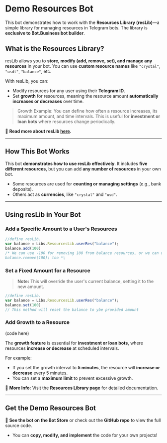 # Demo Resources Bot  

This bot demonstrates how to work with the **Resources Library (resLib)**—a simple library for managing resources in Telegram bots. The library is **exclusive to Bot.Business bot builder**.  

## What is the Resources Library?  

resLib allows you to **store, modify (add, remove, set), and manage any resources** in your bot. You can use **custom resource names** like `"crystal"`, `"usdt"`, `"balance"`, etc.  

With resLib, you can:  
- Modify resources for any user using their **Telegram ID**.  
- Set **growth** for resources, meaning the resource amount **automatically increases or decreases** over time.  

> Growth Example: You can define how often a resource increases, its maximum amount, and time intervals. This is useful for **investment or loan bots** where resources change periodically.  

📖 **Read more about resLib [here](https://github.com/nasirul786/help/blob/master/libs/resourceslib.md).**  

---

## How This Bot Works  

This bot **demonstrates how to use resLib effectively**. It includes **five different resources**, but you can add **any number of resources** in your own bot.  

- Some resources are used for **counting or managing settings** (e.g., bank deposits).  
- Others act as **currencies**, like `"crystal"` and `"usd"`.  

---

## Using resLib in Your Bot  

### Add a Specific Amount to a User's Resources  
```js
//define resLib.
var balance = Libs.ResourcesLib.userRes("balance");
balance.add(100)
/* We can use -100 for removing 100 from balance resources, or we can use like this:
balance.remove(100); too *\
```

### Set a Fixed Amount for a Resource  
> **Note:** This will override the user's current balance, setting it to the new amount.  
```js
//define resLib.
var balance = Libs.ResourcesLib.userRes("balance");
balance.set(100)
// This method will reset the balance to ybe provided amount
```

### Add Growth to a Resource  
(code here)  

The **growth feature** is essential for **investment or loan bots**, where resources **increase or decrease** at scheduled intervals.  

For example:  
- If you set the growth interval to **5 minutes**, the resource will **increase or decrease** every 5 minutes.  
- You can set a **maximum limit** to prevent excessive growth.  

📌 **More Info:** Visit the **Resources Library page** for detailed documentation.  

---

## Get the Demo Resources Bot  

🔗 **See the bot on the Bot Store** or check out the **GitHub repo** to view the full source code.  
- You can **copy, modify, and implement** the code for your own projects!
